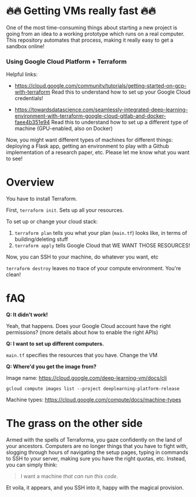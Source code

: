 
# 🔥🔥 Getting VMs really fast 🔥🔥

One of the most time-consuming things about starting a new project is going from an idea to a working prototype which runs on a real computer. This repository automates that process, making it really easy to get a sandbox online!

### Using Google Cloud Platform + Terraform

Helpful links:

* https://cloud.google.com/community/tutorials/getting-started-on-gcp-with-terraform Read this to understand how to set up your Google Cloud credentials!

* https://towardsdatascience.com/seamlessly-integrated-deep-learning-environment-with-terraform-google-cloud-gitlab-and-docker-faee4b351e94 Read this to understand how to set up a different type of machine (GPU-enabled, also on Docker)

Now, you might want different types of machines for different things: deploying a Flask app, getting an environment to play with a Github implementation of a research paper, etc. Please let me know what you want to see!

# Overview

You have to install Terraform.

First, `terraform init`. Sets up all your resources.

To set up or change your cloud stack:

1. `terraform plan` tells you what your plan (`main.tf`) looks like, in terms of building/deleting stuff 
2. `terraform apply` tells Google Cloud that WE WANT THOSE RESOURCES! 

Now, you can SSH to your machine, do whatever you want, etc

`terraform destroy` leaves no trace of your compute environment. You're clean!

# fAQ

**Q: It didn't work!**

Yeah, that happens. Does your Google Cloud account have the right permissions? (more details about how to enable the right APIs)

**Q: I want to set up different computers.**

`main.tf` specifies the resources that you have. Change the VM

**Q: Where'd you get the image from?**

Image name: https://cloud.google.com/deep-learning-vm/docs/cli

`gcloud compute images list --project deeplearning-platform-release`

Machine types: https://cloud.google.com/compute/docs/machine-types

# The grass on the other side

Armed with the spells of Terraforma, you gaze confidently on the land of your ancestors. Computers are no longer things that you have to fight with, slogging through hours of navigating the setup pages, typing in commands to SSH to your server, making sure you have the right quotas, etc. Instead, you can simply think:

> I want a machine *that can run this code*.

Et voila, it appears, and you SSH into it, happy with the magical provision.
